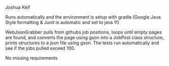 Joshua Keif

Runs automatically and the environment is setup with gradle (Google Java Style formatting & Junit is automatic and set to java 11)

WebJsonGrabber pulls from githubs job positions, loops until empty pages are found, and converts the page using gson into a JobPost class structure, prints structures to a json file using gson. The tests run automatically and see if the jobs pulled exceed 100.

No missing requirements
